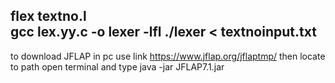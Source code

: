 
flex textno.l             
gcc lex.yy.c -o lexer -lfl
./lexer < textnoinput.txt 
----------------------------------------------------------------
to download JFLAP in pc use link 
https://www.jflap.org/jflaptmp/
then locate to path
open terminal and type
java -jar JFLAP7.1.jar

